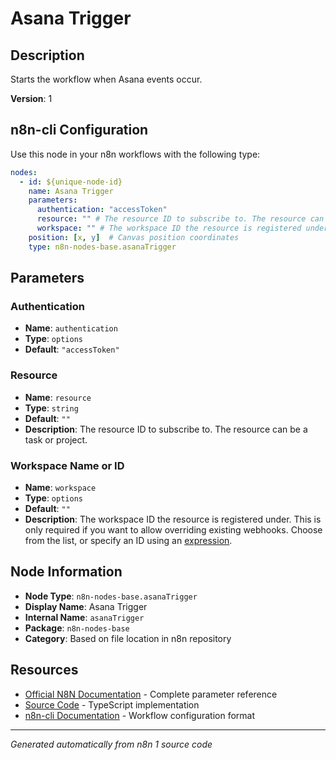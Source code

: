 # Asana Trigger

## Description

Starts the workflow when Asana events occur.

**Version**: 1

## n8n-cli Configuration

Use this node in your n8n workflows with the following type:

```yaml
nodes:
  - id: ${unique-node-id}
    name: Asana Trigger
    parameters:
      authentication: "accessToken"
      resource: "" # The resource ID to subscribe to. The resource can be a task or project.
      workspace: "" # The workspace ID the resource is registered under. This is only required if you want to allow overriding existing webhooks. Choose from the list, or specify an ID using an <a href="https://docs.n8n.io/code/expressions/">expression</a>.
    position: [x, y]  # Canvas position coordinates
    type: n8n-nodes-base.asanaTrigger
```

## Parameters

### Authentication

- **Name**: `authentication`
- **Type**: `options`
- **Default**: `"accessToken"`

### Resource

- **Name**: `resource`
- **Type**: `string`
- **Default**: `""`
- **Description**: The resource ID to subscribe to. The resource can be a task or project.

### Workspace Name or ID

- **Name**: `workspace`
- **Type**: `options`
- **Default**: `""`
- **Description**: The workspace ID the resource is registered under. This is only required if you want to allow overriding existing webhooks. Choose from the list, or specify an ID using an <a href="https://docs.n8n.io/code/expressions/">expression</a>.


## Node Information

- **Node Type**: `n8n-nodes-base.asanaTrigger`
- **Display Name**: Asana Trigger
- **Internal Name**: `asanaTrigger`
- **Package**: `n8n-nodes-base`
- **Category**: Based on file location in n8n repository

## Resources

- [Official N8N Documentation](https://docs.n8n.io/integrations/builtin/app-nodes/n8n-nodes-base.asanatrigger/) - Complete parameter reference
- [Source Code](https://github.com/n8n-io/n8n/blob/master/packages/nodes-base/nodes/Asana/AsanaTrigger.node.ts) - TypeScript implementation
- [n8n-cli Documentation](https://github.com/edenreich/n8n-cli) - Workflow configuration format

---
*Generated automatically from n8n 1 source code*
